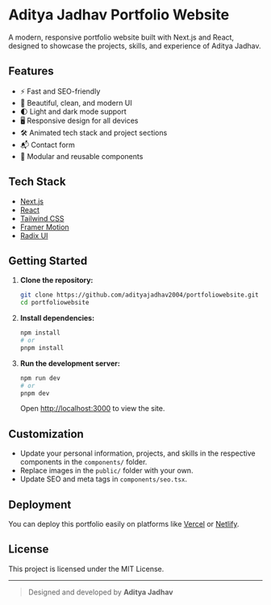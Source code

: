 # Aditya Jadhav Portfolio Website

A modern, responsive portfolio website built with Next.js and React, designed to showcase the projects, skills, and experience of Aditya Jadhav.

## Features

- ⚡ Fast and SEO-friendly
- 🎨 Beautiful, clean, and modern UI
- 🌓 Light and dark mode support
- 🖥️ Responsive design for all devices
- 🛠️ Animated tech stack and project sections
- 📬 Contact form
- 🧩 Modular and reusable components

## Tech Stack

- [Next.js](https://nextjs.org/)
- [React](https://react.dev/)
- [Tailwind CSS](https://tailwindcss.com/)
- [Framer Motion](https://www.framer.com/motion/)
- [Radix UI](https://www.radix-ui.com/)

## Getting Started

1. **Clone the repository:**
   ```bash
   git clone https://github.com/adityajadhav2004/portfoliowebsite.git
   cd portfoliowebsite
   ```
2. **Install dependencies:**
   ```bash
   npm install
   # or
   pnpm install
   ```
3. **Run the development server:**
   ```bash
   npm run dev
   # or
   pnpm dev
   ```
   Open [http://localhost:3000](http://localhost:3000) to view the site.

## Customization

- Update your personal information, projects, and skills in the respective components in the `components/` folder.
- Replace images in the `public/` folder with your own.
- Update SEO and meta tags in `components/seo.tsx`.

## Deployment

You can deploy this portfolio easily on platforms like [Vercel](https://vercel.com/) or [Netlify](https://www.netlify.com/).

## License

This project is licensed under the MIT License.

---

> Designed and developed by **Aditya Jadhav**